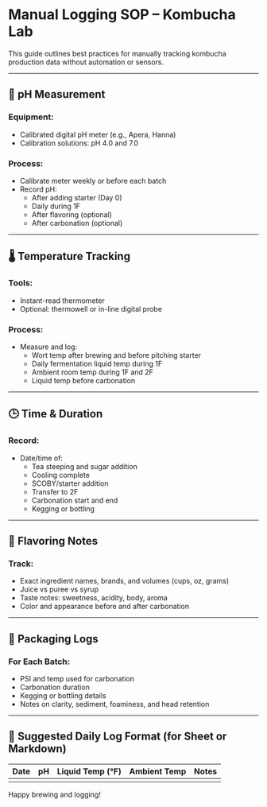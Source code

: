 # Manual Logging SOP – Kombucha Lab

This guide outlines best practices for manually tracking kombucha production data without automation or sensors.

---

## 🧪 pH Measurement

### Equipment:
- Calibrated digital pH meter (e.g., Apera, Hanna)
- Calibration solutions: pH 4.0 and 7.0

### Process:
- Calibrate meter weekly or before each batch
- Record pH:
  - After adding starter (Day 0)
  - Daily during 1F
  - After flavoring (optional)
  - After carbonation (optional)

---

## 🌡️ Temperature Tracking

### Tools:
- Instant-read thermometer
- Optional: thermowell or in-line digital probe

### Process:
- Measure and log:
  - Wort temp after brewing and before pitching starter
  - Daily fermentation liquid temp during 1F
  - Ambient room temp during 1F and 2F
  - Liquid temp before carbonation

---

## 🕒 Time & Duration

### Record:
- Date/time of:
  - Tea steeping and sugar addition
  - Cooling complete
  - SCOBY/starter addition
  - Transfer to 2F
  - Carbonation start and end
  - Kegging or bottling

---

## 🍊 Flavoring Notes

### Track:
- Exact ingredient names, brands, and volumes (cups, oz, grams)
- Juice vs puree vs syrup
- Taste notes: sweetness, acidity, body, aroma
- Color and appearance before and after carbonation

---

## 🧴 Packaging Logs

### For Each Batch:
- PSI and temp used for carbonation
- Carbonation duration
- Kegging or bottling details
- Notes on clarity, sediment, foaminess, and head retention

---

## 🧾 Suggested Daily Log Format (for Sheet or Markdown)

| Date | pH | Liquid Temp (°F) | Ambient Temp | Notes |
|------|----|------------------|---------------|--------|
|      |    |                  |               |        |

Happy brewing and logging!
